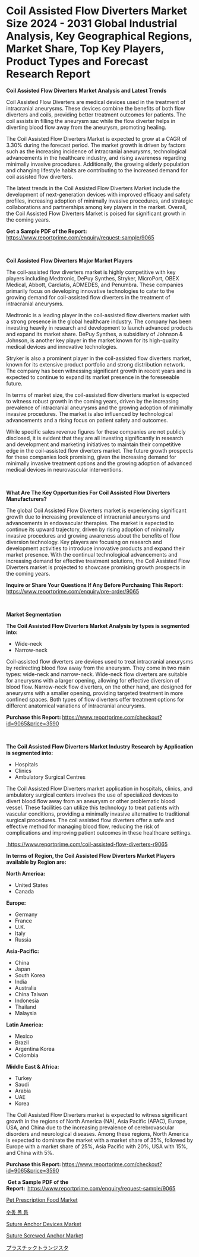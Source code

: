 <p><h1>Coil Assisted Flow Diverters Market Size 2024 - 2031 Global Industrial Analysis, Key Geographical Regions, Market Share, Top Key Players, Product Types and Forecast Research Report</h1></p><p><strong>Coil Assisted Flow Diverters Market Analysis and Latest Trends</strong></p>
<p><p>Coil Assisted Flow Diverters are medical devices used in the treatment of intracranial aneurysms. These devices combine the benefits of both flow diverters and coils, providing better treatment outcomes for patients. The coil assists in filling the aneurysm sac while the flow diverter helps in diverting blood flow away from the aneurysm, promoting healing.</p><p>The Coil Assisted Flow Diverters Market is expected to grow at a CAGR of 3.30% during the forecast period. The market growth is driven by factors such as the increasing incidence of intracranial aneurysms, technological advancements in the healthcare industry, and rising awareness regarding minimally invasive procedures. Additionally, the growing elderly population and changing lifestyle habits are contributing to the increased demand for coil assisted flow diverters.</p><p>The latest trends in the Coil Assisted Flow Diverters Market include the development of next-generation devices with improved efficacy and safety profiles, increasing adoption of minimally invasive procedures, and strategic collaborations and partnerships among key players in the market. Overall, the Coil Assisted Flow Diverters Market is poised for significant growth in the coming years.</p></p>
<p><strong>Get a Sample PDF of the Report:&nbsp;</strong> <a href="https://www.reportprime.com/enquiry/request-sample/9065">https://www.reportprime.com/enquiry/request-sample/9065</a></p>
<p>&nbsp;</p>
<p><strong>Coil Assisted Flow Diverters Major Market Players</strong></p>
<p><p>The coil-assisted flow diverters market is highly competitive with key players including Medtronic, DePuy Synthes, Stryker, MicroPort, OBEX Medical, Abbott, Cardiatis, ADMEDES, and Penumbra. These companies primarily focus on developing innovative technologies to cater to the growing demand for coil-assisted flow diverters in the treatment of intracranial aneurysms.</p><p>Medtronic is a leading player in the coil-assisted flow diverters market with a strong presence in the global healthcare industry. The company has been investing heavily in research and development to launch advanced products and expand its market share. DePuy Synthes, a subsidiary of Johnson & Johnson, is another key player in the market known for its high-quality medical devices and innovative technologies.</p><p>Stryker is also a prominent player in the coil-assisted flow diverters market, known for its extensive product portfolio and strong distribution network. The company has been witnessing significant growth in recent years and is expected to continue to expand its market presence in the foreseeable future.</p><p>In terms of market size, the coil-assisted flow diverters market is expected to witness robust growth in the coming years, driven by the increasing prevalence of intracranial aneurysms and the growing adoption of minimally invasive procedures. The market is also influenced by technological advancements and a rising focus on patient safety and outcomes.</p><p>While specific sales revenue figures for these companies are not publicly disclosed, it is evident that they are all investing significantly in research and development and marketing initiatives to maintain their competitive edge in the coil-assisted flow diverters market. The future growth prospects for these companies look promising, given the increasing demand for minimally invasive treatment options and the growing adoption of advanced medical devices in neurovascular interventions.</p></p>
<p>&nbsp;</p>
<p><strong>What Are The Key Opportunities For Coil Assisted Flow Diverters Manufacturers?</strong></p>
<p><p>The global Coil Assisted Flow Diverters market is experiencing significant growth due to increasing prevalence of intracranial aneurysms and advancements in endovascular therapies. The market is expected to continue its upward trajectory, driven by rising adoption of minimally invasive procedures and growing awareness about the benefits of flow diversion technology. Key players are focusing on research and development activities to introduce innovative products and expand their market presence. With the continual technological advancements and increasing demand for effective treatment solutions, the Coil Assisted Flow Diverters market is projected to showcase promising growth prospects in the coming years.</p></p>
<p><strong>Inquire or Share Your Questions If Any Before Purchasing This Report:</strong> <a href="https://www.reportprime.com/enquiry/pre-order/9065">https://www.reportprime.com/enquiry/pre-order/9065</a></p>
<p>&nbsp;</p>
<p><strong>Market Segmentation</strong></p>
<p><strong>The Coil Assisted Flow Diverters Market Analysis by types is segmented into:</strong></p>
<p><ul><li>Wide-neck</li><li>Narrow-neck</li></ul></p>
<p><p>Coil-assisted flow diverters are devices used to treat intracranial aneurysms by redirecting blood flow away from the aneurysm. They come in two main types: wide-neck and narrow-neck. Wide-neck flow diverters are suitable for aneurysms with a larger opening, allowing for effective diversion of blood flow. Narrow-neck flow diverters, on the other hand, are designed for aneurysms with a smaller opening, providing targeted treatment in more confined spaces. Both types of flow diverters offer treatment options for different anatomical variations of intracranial aneurysms.</p></p>
<p><strong>Purchase this Report:&nbsp;</strong><a href="https://www.reportprime.com/checkout?id=9065&price=3590">https://www.reportprime.com/checkout?id=9065&price=3590</a></p>
<p>&nbsp;</p>
<p><strong>The Coil Assisted Flow Diverters Market Industry Research by Application is segmented into:</strong></p>
<p><ul><li>Hospitals</li><li>Clinics</li><li>Ambulatory Surgical Centres</li></ul></p>
<p><p>The Coil Assisted Flow Diverters market application in hospitals, clinics, and ambulatory surgical centers involves the use of specialized devices to divert blood flow away from an aneurysm or other problematic blood vessel. These facilities can utilize this technology to treat patients with vascular conditions, providing a minimally invasive alternative to traditional surgical procedures. The coil assisted flow diverters offer a safe and effective method for managing blood flow, reducing the risk of complications and improving patient outcomes in these healthcare settings.</p></p>
<p><a href="https://www.reportprime.com/coil-assisted-flow-diverters-r9065">&nbsp;https://www.reportprime.com/coil-assisted-flow-diverters-r9065</a></p>
<p><strong>In terms of Region, the Coil Assisted Flow Diverters Market Players available by Region are:</strong></p>
<p>
    <p> <strong> North America: </strong>
        <ul>
            <li>United States</li>
            <li>Canada</li>
        </ul>
        </p> 
    <p> <strong> Europe: </strong>
        <ul>
            <li>Germany</li>
            <li>France</li>
            <li>U.K.</li>
            <li>Italy</li>
            <li>Russia</li>
        </ul>
        </p> 
    <p> <strong> Asia-Pacific: </strong>
        <ul>
            <li>China</li>
            <li>Japan</li>
            <li>South Korea</li>
            <li>India</li>
            <li>Australia</li>
            <li>China Taiwan</li>
            <li>Indonesia</li>
            <li>Thailand</li>
            <li>Malaysia</li>
        </ul>
        </p> 
    <p> <strong> Latin America: </strong>
        <ul>
            <li>Mexico</li>
            <li>Brazil</li>
            <li>Argentina Korea</li>
            <li>Colombia</li>
        </ul>
        </p> 
    <p> <strong> Middle East & Africa: </strong>
        <ul>
            <li>Turkey</li>
            <li>Saudi</li>
            <li>Arabia</li>
            <li>UAE</li>
            <li>Korea</li>
        </ul>
    </p>
    </p>
<p><p>The Coil Assisted Flow Diverters market is expected to witness significant growth in the regions of North America (NA), Asia Pacific (APAC), Europe, USA, and China due to the increasing prevalence of cerebrovascular disorders and neurological diseases. Among these regions, North America is expected to dominate the market with a market share of 35%, followed by Europe with a market share of 25%, Asia Pacific with 20%, USA with 15%, and China with 5%.</p></p>
<p><strong>Purchase this Report: </strong><a href="https://www.reportprime.com/checkout?id=9065&price=3590">https://www.reportprime.com/checkout?id=9065&price=3590</a></p>
<p>&nbsp;<strong>Get a Sample PDF of the Report:&nbsp;&nbsp;</strong><a href="https://www.reportprime.com/enquiry/request-sample/9065">https://www.reportprime.com/enquiry/request-sample/9065</a></p>
<p><strong></strong></p>
<p><p><a href="https://issuu.com/reportprime-2/docs/pet-prescription-food-market-size-2030.pptx">Pet Prescription Food Market</a></p><p><a href="https://github.com/khytkeqagplkzqvh/Market-Research-Report-List-2/blob/main/755346973550.md">수동 폴 톱</a></p><p><a href="https://github.com/fiixsa/Market-Research-Report-List-2/blob/main/suture-anchor-devices-market.md">Suture Anchor Devices Market</a></p><p><a href="https://github.com/Airanohannonzb68e5pb53oc1/Market-Research-Report-List-2/blob/main/suture-screwed-anchor-market.md">Suture Screwed Anchor Market</a></p><p><a href="https://github.com/AriMuller2009/Market-Research-Report-List-1/blob/main/181755077990.md">プラスチックトランジスタ</a></p></p>
